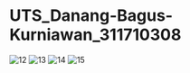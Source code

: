 # UTS_Danang-Bagus-Kurniawan_311710308


![12](https://user-images.githubusercontent.com/37298781/81473835-90def000-922b-11ea-90ad-18727c499dce.PNG)
![13](https://user-images.githubusercontent.com/37298781/81473836-91778680-922b-11ea-8953-86f94f51d960.PNG)
![14](https://user-images.githubusercontent.com/37298781/81473837-92101d00-922b-11ea-8c40-7c8d4d49bea0.PNG)
![15](https://user-images.githubusercontent.com/37298781/81473830-8de3ff80-922b-11ea-929f-e164020bb01e.PNG)
